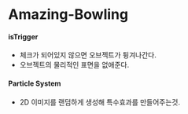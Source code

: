 # Amazing-Bowling

#### isTrigger
- 체크가 되어있지 않으면 오브젝트가 튕겨나간다.
- 오브젝트의 물리적인 표면을 없애준다.

#### Particle System
- 2D 이미지를 랜덤하게 생성해 특수효과를 만들어주는것.
